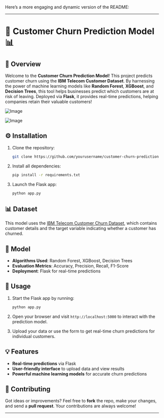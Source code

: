 Here’s a more engaging and dynamic version of the README:

---

# 🚀 Customer Churn Prediction Model 📊

## 🌟 Overview

Welcome to the **Customer Churn Prediction Model**! This project predicts customer churn using the **IBM Telecom Customer Dataset**. By harnessing the power of machine learning models like **Random Forest**, **XGBoost**, and **Decision Trees**, this tool helps businesses predict which customers are at risk of leaving. Deployed via **Flask**, it provides real-time predictions, helping companies retain their valuable customers!

![Image](https://github.com/user-attachments/assets/fa43d598-e5f7-44ef-b102-b2a28e9e580b)

![Image](https://github.com/user-attachments/assets/3c637ee5-0c22-46f4-be68-79a92b360e45)

## ⚙️ Installation

1. Clone the repository:
   ```bash
   git clone https://github.com/yourusername/customer-churn-prediction.git
   ```

2. Install all dependencies:
   ```bash
   pip install -r requirements.txt
   ```

3. Launch the Flask app:
   ```bash
   python app.py
   ```

## 📊 Dataset

This model uses the [IBM Telecom Customer Churn Dataset](https://www.kaggle.com/blastchar/telco-customer-churn), which contains customer details and the target variable indicating whether a customer has churned.

## 🧠 Model

- **Algorithms Used**: Random Forest, XGBoost, Decision Trees
- **Evaluation Metrics**: Accuracy, Precision, Recall, F1-Score
- **Deployment**: Flask for real-time predictions

## 🚀 Usage

1. Start the Flask app by running:
   ```bash
   python app.py
   ```

2. Open your browser and visit `http://localhost:5000` to interact with the prediction model.

3. Upload your data or use the form to get real-time churn predictions for individual customers.

## 💡 Features

- **Real-time predictions** via Flask
- **User-friendly interface** to upload data and view results
- **Powerful machine learning models** for accurate churn predictions

## 🤝 Contributing

Got ideas or improvements? Feel free to **fork** the repo, make your changes, and send a **pull request**. Your contributions are always welcome!

---


